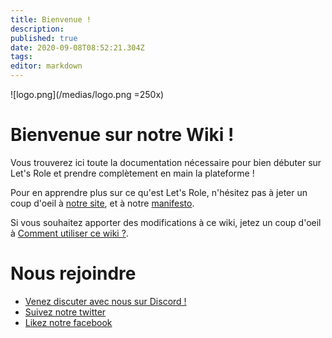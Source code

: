 ```yaml
---
title: Bienvenue !
description: 
published: true
date: 2020-09-08T08:52:21.304Z
tags: 
editor: markdown
---
```


![logo.png](/medias/logo.png =250x)

# Bienvenue sur notre Wiki !

Vous trouverez ici toute la documentation nécessaire pour bien débuter sur Let's Role et prendre complètement en main la plateforme !

Pour en apprendre plus sur ce qu'est Let's Role, n'hésitez pas à jeter un coup d'oeil à [notre site](https://lets-role.com), et à notre [manifesto](https://www.lets-role.com/manifesto).

Si vous souhaitez apporter des modifications à ce wiki, jetez un coup d'oeil à [Comment utiliser ce wiki ?](/fr/how-to-use-this-wiki).

# Nous rejoindre
- [Venez discuter avec nous sur Discord !](https://discord.gg/m5cqTwa)
- [Suivez notre twitter](https://twitter.com/LetsRoleRPG)
- [Likez notre facebook](https://www.facebook.com/LetsRoleRPG)